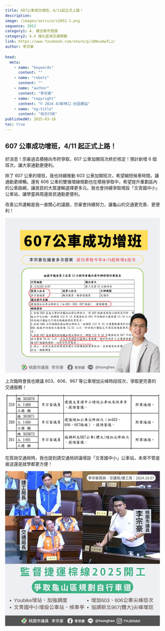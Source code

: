 ```yaml
---
title: 607公車成功增班，4/11起正式上路！
description:
image: /images/service/s2052-1.png
sequence: 2052
category1: A. 健全都市發展
category2: A.4 強化區域交通規劃
link: https://www.facebook.com/share/p/18WvumwTLJ/
author: 李宗豪

head:
  meta:
    - name: "keywords"
      content: ""
    - name: "robots"
      content: ""
    - name: "author"
      content: "李宗豪"
    - name: "copyright"
      content: "© 2024 A7新林口-社區網站"
    - name: "og:title"
      content: "地方行政"
publishedAt: 2025-03-18
toc: true
---
```


## 607 公車成功增班，4/11 起正式上路！

好消息！宗豪過去積極向市府爭取，607 公車加開班次終於核定！預計新增 6 個班次，讓大家通勤更便利。

除了 607 公車的增班，我也持續推動 603 公車加開班次，希望縮短候車時間，讓通勤更順暢。還有 606 公車的雙循環線規劃也在積極爭取中，希望提升重劃區內的公車路網，讓居民的大眾運輸選擇更多元。我也會持續爭取增設「文青國中小」公車站，讓學童與周邊居民通勤更便利。

改善公共運輸是我一直關心的議題，宗豪會持續努力，讓龜山的交通更完善、更便利！

![s2052-1.jpeg](/images/service/s2052-1.jpeg)

上次臨時會我也建議 603、606、967 等公車增加尖峰時段班次，爭取更完善的交通服務！

![s2052-2.jpeg](/images/service/s2052-2.jpeg)

在質詢交通局時，我也提到請交通局研議增設「文青國中小」公車站，未來不管是接送還是就學都更方便！

![s2052-3.jpeg](/images/service/s2052-3.jpeg)
